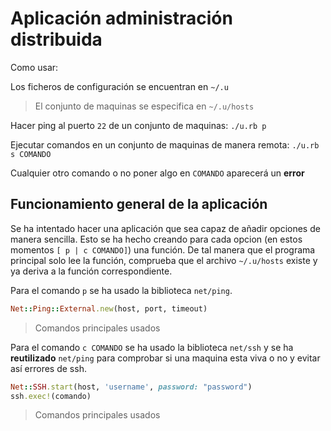 # Aplicación administración distribuida

Como usar:

Los ficheros de configuración se encuentran en `~/.u`
> El conjunto de maquinas se especifica en `~/.u/hosts`

Hacer ping al puerto `22` de un conjunto de maquinas:
`./u.rb p`
 
Ejecutar comandos en un conjunto de maquinas de manera remota:
`./u.rb s COMANDO`

Cualquier otro comando o no poner algo en `COMANDO` aparecerá un **error**

## Funcionamiento general de la aplicación

Se ha intentado hacer una aplicación que sea capaz de añadir opciones de manera sencilla. Esto se ha hecho creando para cada opcion (en estos momentos `[ p | c COMANDO]`) una función. De tal manera que el programa principal solo lee la función, comprueba que el archivo `~/.u/hosts` existe y ya deriva a la función correspondiente.

Para el comando `p` se ha usado la biblioteca `net/ping`.
```ruby
Net::Ping::External.new(host, port, timeout)
```
> Comandos principales usados

Para el comando `c COMANDO` se ha usado la biblioteca `net/ssh` y se ha **reutilizado**  `net/ping` para comprobar si una maquina esta viva o no y evitar así errores de ssh.
```ruby
Net::SSH.start(host, 'username', password: "password")
ssh.exec!(comando)
```
> Comandos principales usados
